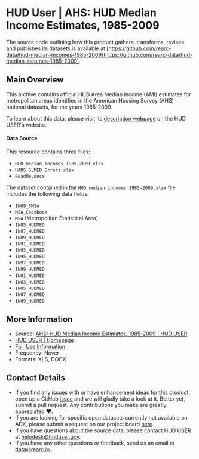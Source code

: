 # HUD User | AHS: HUD Median Income Estimates, 1985-2009

The source code outlining how this product gathers, transforms, revises and publishes its datasets is available at [https://github.com/rearc-data/hud-median-incomes-1985-2009](https://github.com/rearc-data/hud-median-incomes-1985-2009).

## Main Overview

This archive contains official HUD Area Median Income (AMI) estimates for metropolitan areas identified in the American Housing Survey (AHS) national datasets, for the years 1985-2009.

To learn about this data, please visit its [description webpage](https://www.huduser.gov/portal/elist/2011-Sep19.html) on the HUD USER's website.

#### Data Source

This resource contains three files:
- `HUD median incomes 1985-2009.xlsx`
- `HADS GLMED Errors.xlsx`
- `ReadMe.docx`

The dataset contained in the `HUD median incomes 1985-2009.xlsx` file includes the following data fields:
- `IN09_SMSA`
- `MSA_Codebook`
- `MSA` (Metropolitan Statistical Area)
- `IN85_HUDMED`
- `IN87_HUDMED`
- `IN89_HUDMED`
- `IN91_HUDMED`
- `IN93_HUDMED`
- `IN95_HUDMED`
- `IN97_HUDMED`
- `IN99_HUDMED`
- `IN01_HUDMED`
- `IN03_HUDMED`
- `IN05_HUDMED`
- `IN07_HUDMED`
- `IN09_HUDMED`

## More Information
- Source: [AHS: HUD Median Income Estimates, 1985-2009 | HUD USER](https://www.huduser.gov/portal/elist/2011-Sep19.html)      
- [HUD USER | Homepage](https://www.huduser.gov/portal/home.html)    
- [Fair Use Information](https://www.usa.gov/government-works)  
- Frequency: Never
- Formats: XLS, DOCX

## Contact Details
- If you find any issues with or have enhancement ideas for this product, open up a GitHub [issue](https://github.com/rearc-data/hud-median-incomes-1985-2009/issues) and we will gladly take a look at it. Better yet, submit a pull request. Any contributions you make are greatly appreciated :heart:.
- If you are looking for specific open datasets currently not available on ADX, please submit a request on our project board [here](https://github.com/orgs/rearc-data/projects/1).
- If you have questions about the source data, please contact HUD USER at helpdesk@huduser.gov.
- If you have any other questions or feedback, send us an email at data@rearc.io.